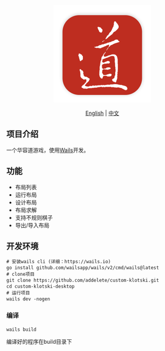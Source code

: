 <p style="text-align: center;">
<img src="logo.png" style="width: 256px;" alt="华容道" />
</p>

<p style="text-align: center;">
<a href="https://github.com/addelete/custom-klotski/blob/master/README.en.md">English</a> | <a href="https://github.com/addelete/custom-klotski/blob/master/README.md">中文</a>
</p>

## 项目介绍

一个华容道游戏，使用[Wails](https://wails.io)开发。

## 功能

- 布局列表
- 运行布局
- 设计布局
- 布局求解
- 支持不规则棋子
- 导出/导入布局

## 开发环境

```shell
# 安装wails cli (详细：https://wails.io)
go install github.com/wailsapp/wails/v2/cmd/wails@latest
# clone项目
git clone https://github.com/addelete/custom-klotski.git
cd custom-klotski-desktop
# 运行项目
wails dev -nogen
```

### 编译
```shell
wails build
```
编译好的程序在build目录下

